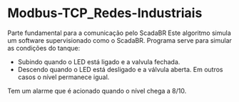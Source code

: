 # Modbus-TCP_Redes-Industriais

Parte fundamental para a comunicação pelo ScadaBR
Este algoritmo simula um software supervisionado como o ScadaBR.
Programa serve para simular as condições do tanque:
- Subindo quando o LED está ligado e a valvula fechada.
- Descendo quando o LED está desligado e a válvula aberta.
Em outros casos o nível permanece igual.

Tem um alarme que é acionado quando o nível chega a 8/10.
